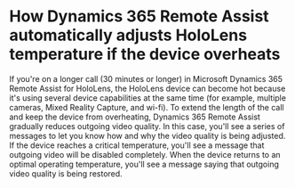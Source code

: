 
# How Dynamics 365 Remote Assist automatically adjusts HoloLens temperature if the device overheats

If you're on a longer call (30 minutes or longer) in Microsoft Dynamics 365 Remote Assist for HoloLens, the HoloLens device can become hot because it's using 
several device capabilities at the same time (for example, multiple cameras, Mixed Reality Capture, and wi-fi). To extend the length of the call and keep the device 
from overheating, Dynamics 365 Remote Assist gradually reduces outgoing video quality. In this case, you'll see a series of messages to let you know how and why the 
video quality is being adjusted. If the device reaches a critical temperature, you'll see a message that outgoing video will be disabled completely. When the device returns to an optimal operating temperature, you'll see a message saying that outgoing video quality is being restored.

